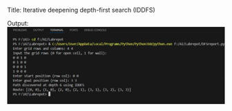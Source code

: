 Title: Iterative deepening depth-first search (IDDFS)

Output: 
![image alt](https://github.com/Nazir942/-Artificial-Intelligence/blob/fe00258f44eff812c0cefe8691ef82a3b84475e0/Lab%20Report%202/Screenshot%202025-04-05%20103211.png)
